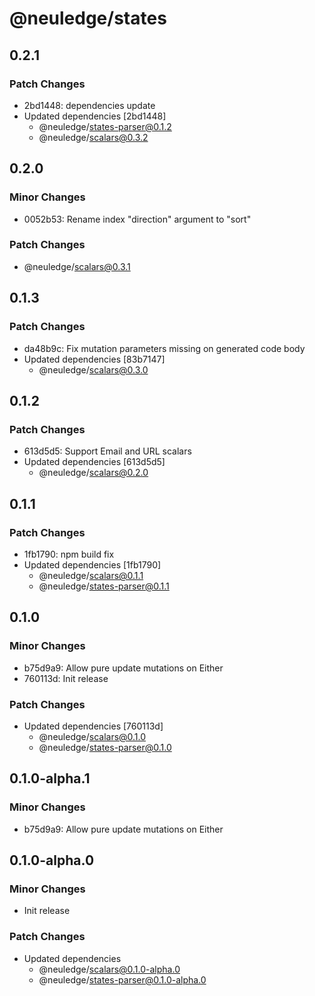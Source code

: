 # @neuledge/states

## 0.2.1

### Patch Changes

- 2bd1448: dependencies update
- Updated dependencies [2bd1448]
  - @neuledge/states-parser@0.1.2
  - @neuledge/scalars@0.3.2

## 0.2.0

### Minor Changes

- 0052b53: Rename index "direction" argument to "sort"

### Patch Changes

- @neuledge/scalars@0.3.1

## 0.1.3

### Patch Changes

- da48b9c: Fix mutation parameters missing on generated code body
- Updated dependencies [83b7147]
  - @neuledge/scalars@0.3.0

## 0.1.2

### Patch Changes

- 613d5d5: Support Email and URL scalars
- Updated dependencies [613d5d5]
  - @neuledge/scalars@0.2.0

## 0.1.1

### Patch Changes

- 1fb1790: npm build fix
- Updated dependencies [1fb1790]
  - @neuledge/scalars@0.1.1
  - @neuledge/states-parser@0.1.1

## 0.1.0

### Minor Changes

- b75d9a9: Allow pure update mutations on Either
- 760113d: Init release

### Patch Changes

- Updated dependencies [760113d]
  - @neuledge/scalars@0.1.0
  - @neuledge/states-parser@0.1.0

## 0.1.0-alpha.1

### Minor Changes

- b75d9a9: Allow pure update mutations on Either

## 0.1.0-alpha.0

### Minor Changes

- Init release

### Patch Changes

- Updated dependencies
  - @neuledge/scalars@0.1.0-alpha.0
  - @neuledge/states-parser@0.1.0-alpha.0
